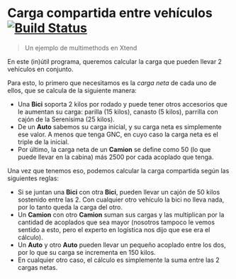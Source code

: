 # Carga compartida entre vehículos [![Build Status](https://travis-ci.org/uqbar-paco/obj3-xtend-multiple-dispatch.svg?branch=master)](https://travis-ci.org/uqbar-paco/obj3-xtend-multiple-dispatch)
> Un ejemplo de multimethods en Xtend

En este (in)útil programa, queremos calcular la carga que pueden llevar 2 vehículos en conjunto. 

Para esto, lo primero que necesitamos es la _carga neta_ de cada uno de ellos, que se calcula de la siguiente manera:
- Una **Bici** soporta 2 kilos por rodado y puede tener otros accesorios que le aumentan su carga: parilla (15 kilos), canasto (5 kilos), parrilla con cajón de la Serenísima (25 kilos).
- De un **Auto** sabemos su carga inicial, y su carga neta es simplemente ese valor. A menos que tenga GNC, en cuyo caso la carga neta es el triple de la inicial.
- Por último, la carga neta de un **Camion** se define como 50 (lo que puede llevar en la cabina) más 2500 por cada acoplado que tenga.

Una vez que tenemos eso, podemos calcular la carga compartida según las siguientes reglas:
- Si se juntan una **Bici** con otra **Bici**, pueden llevar un cajón de 50 kilos sostenido entre las 2. Con cualquier otro vehículo la bici no lleva nada, por lo tanto queda la carga del otro.
- Un **Camion** con otro **Camion** suman sus cargas y las multiplican por la cantidad de acoplados que sea mayor (nosotros tampoco le vemos sentido a esto, pero el experto en logística nos dijo que ese era el cálculo).
- Un **Auto** y otro **Auto** pueden llevar un pequeño acoplado entre los dos, por lo que su carga se incrementa en 150 kilos.
- En cualquier otro caso, el cálculo es simplemente la suma entre las 2 cargas netas.